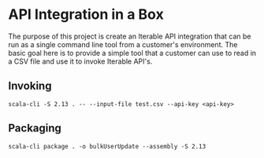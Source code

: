 # API Integration in a Box

The purpose of this project is create an Iterable API integration that can be run as a single 
command line tool from a customer's environment.  The basic goal here is to provide a simple
tool that a customer can use to read in a CSV file and use it to invoke Iterable API's.

## Invoking

`scala-cli -S 2.13 . -- --input-file test.csv --api-key <api-key>`

## Packaging

`scala-cli package . -o bulkUserUpdate --assembly -S 2.13`
